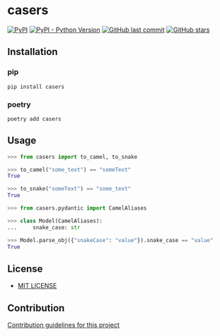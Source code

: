 # casers

[![PyPI](https://img.shields.io/pypi/v/casers)](https://pypi.org/project/casers/)
[![PyPI - Python Version](https://img.shields.io/pypi/pyversions/casers)](https://www.python.org/downloads/)
[![GitHub last commit](https://img.shields.io/github/last-commit/daxartio/casers)](https://github.com/daxartio/casers)
[![GitHub stars](https://img.shields.io/github/stars/daxartio/casers?style=social)](https://github.com/daxartio/casers)

## Installation

### pip

```
pip install casers
```

### poetry

```
poetry add casers
```

## Usage

```python
>>> from casers import to_camel, to_snake

>>> to_camel("some_text") == "someText"
True

>>> to_snake("someText") == "some_text"
True

```

```python
>>> from casers.pydantic import CamelAliases

>>> class Model(CamelAliases):
...     snake_case: str

>>> Model.parse_obj({"snakeCase": "value"}).snake_case == "value"
True

```

## License

* [MIT LICENSE](LICENSE)

## Contribution

[Contribution guidelines for this project](CONTRIBUTING.md)
